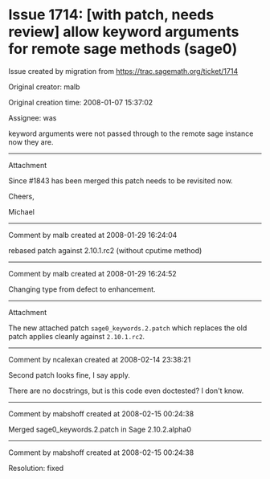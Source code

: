# Issue 1714: [with patch, needs review] allow keyword arguments for remote sage methods (sage0)

Issue created by migration from https://trac.sagemath.org/ticket/1714

Original creator: malb

Original creation time: 2008-01-07 15:37:02

Assignee: was

keyword arguments were not passed through to the remote sage instance now they are.


---

Attachment

Since #1843 has been merged this patch needs to be revisited now.

Cheers,

Michael


---

Comment by malb created at 2008-01-29 16:24:04

rebased patch against 2.10.1.rc2 (without cputime method)


---

Comment by malb created at 2008-01-29 16:24:52

Changing type from defect to enhancement.


---

Attachment

The new attached patch `sage0_keywords.2.patch` which replaces the old patch applies cleanly against `2.10.1.rc2`.


---

Comment by ncalexan created at 2008-02-14 23:38:21

Second patch looks fine, I say apply.

There are no docstrings, but is this code even doctested?  I don't know.


---

Comment by mabshoff created at 2008-02-15 00:24:38

Merged sage0_keywords.2.patch in Sage 2.10.2.alpha0


---

Comment by mabshoff created at 2008-02-15 00:24:38

Resolution: fixed
